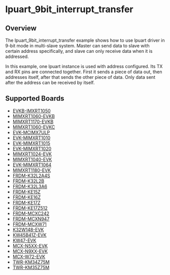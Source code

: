 # lpuart_9bit_interrupt_transfer

## Overview
The lpuart_9bit_interrupt_transfer example shows how to use lpuart driver in 9-bit mode in multi-slave system.
Master can send data to slave with certain address specifically, and slave can only receive data when it is addressed.

In this example, one lpuart instance is used with address configured. Its TX and RX pins are connected together.
First it sends a piece of data out, then addresses itself, after that sends the other piece of data. Only data
sent after the address can be received by itself.

## Supported Boards
- [EVKB-IMXRT1050](../../../_boards/evkbimxrt1050/driver_examples/lpuart/9bit_interrupt_transfer/example_board_readme.md)
- [MIMXRT1060-EVKB](../../../_boards/evkbmimxrt1060/driver_examples/lpuart/9bit_interrupt_transfer/example_board_readme.md)
- [MIMXRT1170-EVKB](../../../_boards/evkbmimxrt1170/driver_examples/lpuart/9bit_interrupt_transfer/example_board_readme.md)
- [MIMXRT1060-EVKC](../../../_boards/evkcmimxrt1060/driver_examples/lpuart/9bit_interrupt_transfer/example_board_readme.md)
- [EVK-MCIMX7ULP](../../../_boards/evkmcimx7ulp/driver_examples/lpuart/9bit_interrupt_transfer/example_board_readme.md)
- [EVK-MIMXRT1010](../../../_boards/evkmimxrt1010/driver_examples/lpuart/9bit_interrupt_transfer/example_board_readme.md)
- [EVK-MIMXRT1015](../../../_boards/evkmimxrt1015/driver_examples/lpuart/9bit_interrupt_transfer/example_board_readme.md)
- [EVK-MIMXRT1020](../../../_boards/evkmimxrt1020/driver_examples/lpuart/9bit_interrupt_transfer/example_board_readme.md)
- [MIMXRT1024-EVK](../../../_boards/evkmimxrt1024/driver_examples/lpuart/9bit_interrupt_transfer/example_board_readme.md)
- [MIMXRT1040-EVK](../../../_boards/evkmimxrt1040/driver_examples/lpuart/9bit_interrupt_transfer/example_board_readme.md)
- [EVK-MIMXRT1064](../../../_boards/evkmimxrt1064/driver_examples/lpuart/9bit_interrupt_transfer/example_board_readme.md)
- [MIMXRT1180-EVK](../../../_boards/evkmimxrt1180/driver_examples/lpuart/9bit_interrupt_transfer/example_board_readme.md)
- [FRDM-K32L2A4S](../../../_boards/frdmk32l2a4s/driver_examples/lpuart/9bit_interrupt_transfer/example_board_readme.md)
- [FRDM-K32L2B](../../../_boards/frdmk32l2b/driver_examples/lpuart/9bit_interrupt_transfer/example_board_readme.md)
- [FRDM-K32L3A6](../../../_boards/frdmk32l3a6/driver_examples/lpuart/9bit_interrupt_transfer/example_board_readme.md)
- [FRDM-KE15Z](../../../_boards/frdmke15z/driver_examples/lpuart/9bit_interrupt_transfer/example_board_readme.md)
- [FRDM-KE16Z](../../../_boards/frdmke16z/driver_examples/lpuart/9bit_interrupt_transfer/example_board_readme.md)
- [FRDM-KE17Z](../../../_boards/frdmke17z/driver_examples/lpuart/9bit_interrupt_transfer/example_board_readme.md)
- [FRDM-KE17Z512](../../../_boards/frdmke17z512/driver_examples/lpuart/9bit_interrupt_transfer/example_board_readme.md)
- [FRDM-MCXC242](../../../_boards/frdmmcxc242/driver_examples/lpuart/9bit_interrupt_transfer/example_board_readme.md)
- [FRDM-MCXN947](../../../_boards/frdmmcxn947/driver_examples/lpuart/9bit_interrupt_transfer/example_board_readme.md)
- [FRDM-MCXW71](../../../_boards/frdmmcxw71/driver_examples/lpuart/9bit_interrupt_transfer/example_board_readme.md)
- [K32W148-EVK](../../../_boards/k32w148evk/driver_examples/lpuart/9bit_interrupt_transfer/example_board_readme.md)
- [KW45B41Z-EVK](../../../_boards/kw45b41zevk/driver_examples/lpuart/9bit_interrupt_transfer/example_board_readme.md)
- [KW47-EVK](../../../_boards/kw47evk/driver_examples/lpuart/9bit_interrupt_transfer/example_board_readme.md)
- [MCX-N5XX-EVK](../../../_boards/mcxn5xxevk/driver_examples/lpuart/9bit_interrupt_transfer/example_board_readme.md)
- [MCX-N9XX-EVK](../../../_boards/mcxn9xxevk/driver_examples/lpuart/9bit_interrupt_transfer/example_board_readme.md)
- [MCX-W72-EVK](../../../_boards/mcxw72evk/driver_examples/lpuart/9bit_interrupt_transfer/example_board_readme.md)
- [TWR-KM34Z75M](../../../_boards/twrkm34z75m/driver_examples/lpuart/9bit_interrupt_transfer/example_board_readme.md)
- [TWR-KM35Z75M](../../../_boards/twrkm35z75m/driver_examples/lpuart/9bit_interrupt_transfer/example_board_readme.md)

